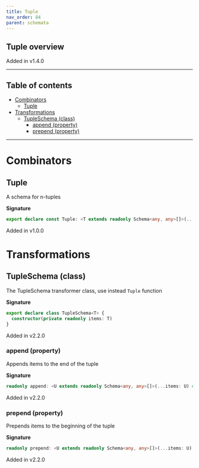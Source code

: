 ```yaml
---
title: Tuple
nav_order: 84
parent: schemata
---
```


## Tuple overview

Added in v1.4.0

---

<h2 class="text-delta">Table of contents</h2>

- [Combinators](#combinators)
  - [Tuple](#tuple)
- [Transformations](#transformations)
  - [TupleSchema (class)](#tupleschema-class)
    - [append (property)](#append-property)
    - [prepend (property)](#prepend-property)

---

# Combinators

## Tuple

A schema for n-tuples

**Signature**

```ts
export declare const Tuple: <T extends readonly Schema<any, any>[]>(...items: T) => TupleSchema<T>
```

Added in v1.0.0

# Transformations

## TupleSchema (class)

The TupleSchema transformer class, use instead `Tuple` function

**Signature**

```ts
export declare class TupleSchema<T> {
  constructor(private readonly items: T)
}
```

Added in v2.2.0

### append (property)

Appends items to the end of the tuple

**Signature**

```ts
readonly append: <U extends readonly Schema<any, any>[]>(...items: U) => TupleSchema<readonly [...T, ...U]>
```

Added in v2.2.0

### prepend (property)

Prepends items to the beginning of the tuple

**Signature**

```ts
readonly prepend: <U extends readonly Schema<any, any>[]>(...items: U) => TupleSchema<readonly [...U, ...T]>
```

Added in v2.2.0
